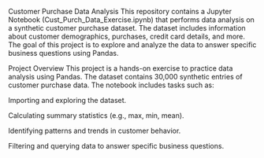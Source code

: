 Customer Purchase Data Analysis
This repository contains a Jupyter Notebook (Cust_Purch_Data_Exercise.ipynb) that performs data analysis on a synthetic customer purchase dataset. The dataset includes information about customer demographics, purchases, credit card details, and more. The goal of this project is to explore and analyze the data to answer specific business questions using Pandas.

Project Overview
This project is a hands-on exercise to practice data analysis using Pandas. The dataset contains 30,000 synthetic entries of customer purchase data. The notebook includes tasks such as:

Importing and exploring the dataset.

Calculating summary statistics (e.g., max, min, mean).

Identifying patterns and trends in customer behavior.

Filtering and querying data to answer specific business questions.
